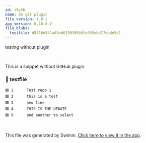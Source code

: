 ```yaml
---
id: i9y5b
name: No git plugin
file_version: 1.0.2
app_version: 0.10.0-2
file_blobs:
  testfile: d5816d041a63ed6199399b8fe995ebd17dede5d1
---
```


testing without plugin




<br/>

This is a snippet without GitHub plugin
<!-- NOTE-swimm-snippet: the lines below link your snippet to Swimm -->
### 📄 testfile
```
🟩 1      Test repo 1 
🟩 2      this is a test
🟩 3      new line
🟩 4      THIS IS THE UPDATE
🟩 5      and another to select
```

<br/>

This file was generated by Swimm. [Click here to view it in the app](https://app.swimm.io/repos/Z2l0aHViJTNBJTNBdGVzdC1yZXBvMiUzQSUzQXd0MDAx/docs/i9y5b).